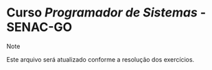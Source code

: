 # Curso _Programador de Sistemas_ - SENAC-GO

> [!NOTE]
> Este arquivo será atualizado conforme a resolução dos exercícios.

